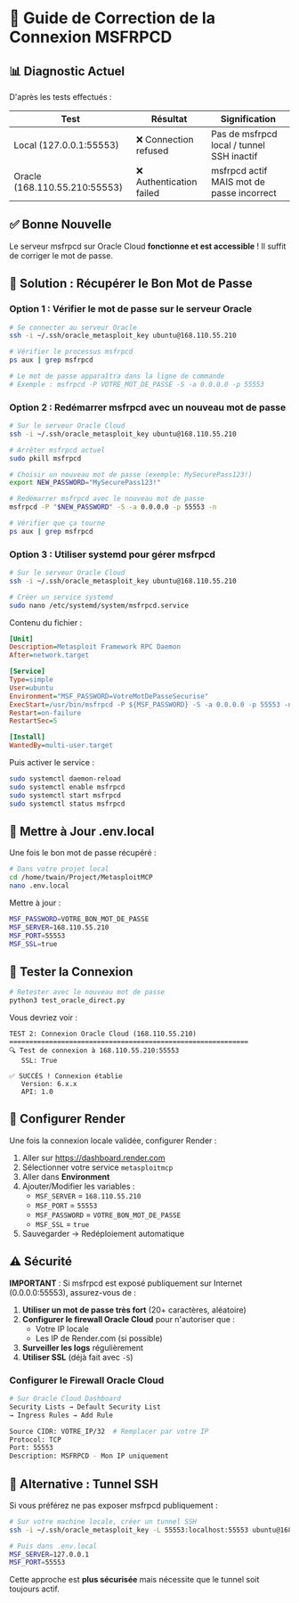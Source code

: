 # 🔧 Guide de Correction de la Connexion MSFRPCD

## 📊 Diagnostic Actuel

D'après les tests effectués :

| Test | Résultat | Signification |
|------|----------|---------------|
| Local (127.0.0.1:55553) | ❌ Connection refused | Pas de msfrpcd local / tunnel SSH inactif |
| Oracle (168.110.55.210:55553) | ❌ Authentication failed | msfrpcd actif MAIS mot de passe incorrect |

## ✅ Bonne Nouvelle

Le serveur msfrpcd sur Oracle Cloud **fonctionne et est accessible** ! Il suffit de corriger le mot de passe.

## 🔑 Solution : Récupérer le Bon Mot de Passe

### Option 1 : Vérifier le mot de passe sur le serveur Oracle

```bash
# Se connecter au serveur Oracle
ssh -i ~/.ssh/oracle_metasploit_key ubuntu@168.110.55.210

# Vérifier le processus msfrpcd
ps aux | grep msfrpcd

# Le mot de passe apparaîtra dans la ligne de commande
# Exemple : msfrpcd -P VOTRE_MOT_DE_PASSE -S -a 0.0.0.0 -p 55553
```

### Option 2 : Redémarrer msfrpcd avec un nouveau mot de passe

```bash
# Sur le serveur Oracle Cloud
ssh -i ~/.ssh/oracle_metasploit_key ubuntu@168.110.55.210

# Arrêter msfrpcd actuel
sudo pkill msfrpcd

# Choisir un nouveau mot de passe (exemple: MySecurePass123!)
export NEW_PASSWORD="MySecurePass123!"

# Redémarrer msfrpcd avec le nouveau mot de passe
msfrpcd -P "$NEW_PASSWORD" -S -a 0.0.0.0 -p 55553 -n

# Vérifier que ça tourne
ps aux | grep msfrpcd
```

### Option 3 : Utiliser systemd pour gérer msfrpcd

```bash
# Sur le serveur Oracle Cloud
ssh -i ~/.ssh/oracle_metasploit_key ubuntu@168.110.55.210

# Créer un service systemd
sudo nano /etc/systemd/system/msfrpcd.service
```

Contenu du fichier :

```ini
[Unit]
Description=Metasploit Framework RPC Daemon
After=network.target

[Service]
Type=simple
User=ubuntu
Environment="MSF_PASSWORD=VotreMotDePasseSecurise"
ExecStart=/usr/bin/msfrpcd -P ${MSF_PASSWORD} -S -a 0.0.0.0 -p 55553 -n
Restart=on-failure
RestartSec=5

[Install]
WantedBy=multi-user.target
```

Puis activer le service :

```bash
sudo systemctl daemon-reload
sudo systemctl enable msfrpcd
sudo systemctl start msfrpcd
sudo systemctl status msfrpcd
```

## 📝 Mettre à Jour .env.local

Une fois le bon mot de passe récupéré :

```bash
# Dans votre projet local
cd /home/twain/Project/MetasploitMCP
nano .env.local
```

Mettre à jour :

```bash
MSF_PASSWORD=VOTRE_BON_MOT_DE_PASSE
MSF_SERVER=168.110.55.210
MSF_PORT=55553
MSF_SSL=true
```

## 🧪 Tester la Connexion

```bash
# Retester avec le nouveau mot de passe
python3 test_oracle_direct.py
```

Vous devriez voir :

```
TEST 2: Connexion Oracle Cloud (168.110.55.210)
============================================================
🔍 Test de connexion à 168.110.55.210:55553
   SSL: True

✅ SUCCÈS ! Connexion établie
   Version: 6.x.x
   API: 1.0
```

## 🚀 Configurer Render

Une fois la connexion locale validée, configurer Render :

1. Aller sur https://dashboard.render.com
2. Sélectionner votre service `metasploitmcp`
3. Aller dans **Environment**
4. Ajouter/Modifier les variables :
   - `MSF_SERVER` = `168.110.55.210`
   - `MSF_PORT` = `55553`
   - `MSF_PASSWORD` = `VOTRE_BON_MOT_DE_PASSE`
   - `MSF_SSL` = `true`
5. Sauvegarder → Redéploiement automatique

## ⚠️ Sécurité

**IMPORTANT** : Si msfrpcd est exposé publiquement sur Internet (0.0.0.0:55553), assurez-vous de :

1. **Utiliser un mot de passe très fort** (20+ caractères, aléatoire)
2. **Configurer le firewall Oracle Cloud** pour n'autoriser que :
   - Votre IP locale
   - Les IP de Render.com (si possible)
3. **Surveiller les logs** régulièrement
4. **Utiliser SSL** (déjà fait avec `-S`)

### Configurer le Firewall Oracle Cloud

```bash
# Sur Oracle Cloud Dashboard
Security Lists → Default Security List
→ Ingress Rules → Add Rule

Source CIDR: VOTRE_IP/32  # Remplacer par votre IP
Protocol: TCP
Port: 55553
Description: MSFRPCD - Mon IP uniquement
```

## 🔄 Alternative : Tunnel SSH

Si vous préférez ne pas exposer msfrpcd publiquement :

```bash
# Sur votre machine locale, créer un tunnel SSH
ssh -i ~/.ssh/oracle_metasploit_key -L 55553:localhost:55553 ubuntu@168.110.55.210 -N -f

# Puis dans .env.local
MSF_SERVER=127.0.0.1
MSF_PORT=55553
```

Cette approche est **plus sécurisée** mais nécessite que le tunnel soit toujours actif.
